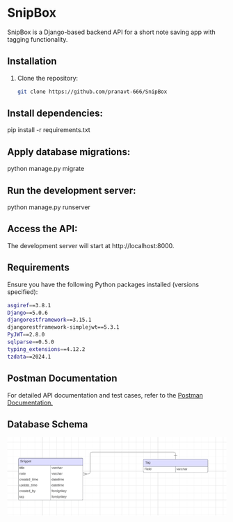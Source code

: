 # SnipBox

SnipBox is a Django-based backend API for a short note saving app with tagging functionality.

## Installation

1. Clone the repository:
   ```bash
   git clone https://github.com/pranavt-666/SnipBox

## Install dependencies:

pip install -r requirements.txt


## Apply database migrations:  
python manage.py migrate

## Run the development server: 
python manage.py runserver

## Access the API:

The development server will start at http://localhost:8000.

## Requirements
Ensure you have the following Python packages installed (versions specified):

```bash
asgiref==3.8.1
Django==5.0.6
djangorestframework==3.15.1
djangorestframework-simplejwt==5.3.1
PyJWT==2.8.0
sqlparse==0.5.0
typing_extensions==4.12.2
tzdata==2024.1
```

##  Postman Documentation
For detailed API documentation and test cases, refer to the [Postman Documentation.](https://documenter.getpostman.com/view/36353426/2sA3XQi3BF)

## Database Schema
![Database Schema](Database%20Schema.png)